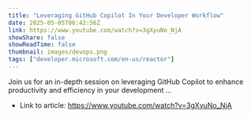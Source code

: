 ```yaml
---
title: "Leveraging GitHub Copilot In Your Developer Workflow"
date: 2025-05-05T06:42:56Z
link: https://www.youtube.com/watch?v=3gXyuNo_NjA
showShare: false
showReadTime: false
thumbnail: images/devops.png
tags: ["developer.microsoft.com/en-us/reactor"]
---
```

Join us for an in-depth session on leveraging GitHub Copilot to enhance productivity and efficiency in your development ...

- Link to article: https://www.youtube.com/watch?v=3gXyuNo_NjA
